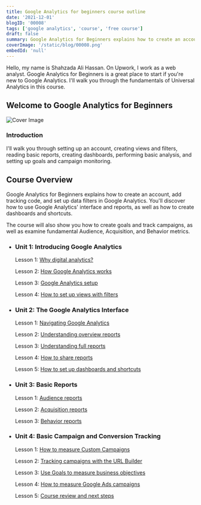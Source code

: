 ```yaml
---
title: Google Analytics for beginners course outline
date: '2021-12-01'
blogID: '00008'
tags: ['google analytics', 'course', 'free course']
draft: false
summary: Google Analytics for Beginners explains how to create an account, add tracking code, and set up data filters in Google Analytics. You'll discover how to use Google Analytics' interface and reports, as well as how to create dashboards and shortcuts
coverImage: '/static/blog/00008.png'
embedId: 'null'
---
```


Hello, my name is Shahzada Ali Hassan. On Upwork, I work as a web analyst. Google Analytics for Beginners is a great place to start if you're new to Google Analytics. I'll walk you through the fundamentals of Universal Analytics in this course.

## Welcome to Google Analytics for Beginners

![Cover Image](/static/blog/00008.png)

### **Introduction**

I'll walk you through setting up an account, creating views and filters, reading basic reports, creating dashboards, performing basic analysis, and setting up goals and campaign monitoring.

## Course Overview

Google Analytics for Beginners explains how to create an account, add tracking code, and set up data filters in Google Analytics. You'll discover how to use Google Analytics' interface and reports, as well as how to create dashboards and shortcuts.

The course will also show you how to create goals and track campaigns, as well as examine fundamental Audience, Acquisition, and Behavior metrics.

- ### **Unit 1: Introducing Google Analytics**

  Lesson 1: [Why digital analytics?](/blog/google-analytics/why-digital-analytics)

  Lesson 2: [How Google Analytics works](/blog/google-analytics/how-google-analytics-works)

  Lesson 3: [Google Analytics setup](/blog/google-analytics/google-analytics-setup)

  Lesson 4: [How to set up views with filters](/blog/google-analytics/how-to-set-up-views-with-filters)

- ### **Unit 2: The Google Analytics Interface**

  Lesson 1: [Navigating Google Analytics](/blog/google-analytics/navigating-google-analytics)

  Lesson 2: [Understanding overview reports](/blog/google-analytics/understanding-overview-reports)

  Lesson 3: [Understanding full reports](/blog/google-analytics/understanding-full-reports)

  Lesson 4: [How to share reports](/blog/google-analytics/how-to-share-reports)

  Lesson 5: [How to set up dashboards and shortcuts](/blog/google-analytics/how-to-set-up-dashboards-and-shortcuts)

- ### **Unit 3: Basic Reports**

  Lesson 1: [Audience reports](/blog/google-analytics/audience-reports)

  Lesson 2: [Acquisition reports](/blog/google-analytics/acquisition-reports)

  Lesson 3: [Behavior reports](/blog/google-analytics/behavior-reports)

- ### **Unit 4: Basic Campaign and Conversion Tracking**

  Lesson 1: [How to measure Custom Campaigns](/blog/google-analytics/how-to-measure-custom-campaigns)

  Lesson 2: [Tracking campaigns with the URL Builder](/blog/google-analytics/tracking-campaigns-with-the-url-builder)

  Lesson 3: [Use Goals to measure business objectives](/blog/google-analytics/use-goals-to-measure-business-objectives)

  Lesson 4: [How to measure Google Ads campaigns](/blog/google-analytics/how-to-measure-google-ads-campaigns)

  Lesson 5: [Course review and next steps](/blog/google-analytics/course-review-and-next-steps)
